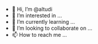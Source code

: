 - 👋 Hi, I’m @altudi
- 👀 I’m interested in ...
- 🌱 I’m currently learning ...
- 💞️ I’m looking to collaborate on ...
- 📫 How to reach me ...

<!---
altudi/altudi is a ✨ special ✨ repository because its `README.md` (this file) appears on your GitHub profile.
You can click the Preview link to take a look at your changes.
--->
